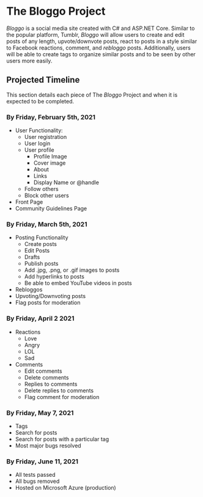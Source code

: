# The Bloggo Project
*Bloggo* is a social media site created with C# and ASP.NET Core.
Similar to the popular platform, Tumblr, *Bloggo* will allow users to create and edit posts of any length, upvote/downvote posts, react to posts in a style similar to Facebook reactions, comment, and *rebloggo* posts. Additionally, users will be able to create tags to organize similar posts and to be seen by other users more easily.

## Projected Timeline
This section details each piece of The *Bloggo* Project and when it is expected to be completed.

### By Friday, February 5th, 2021
+ User Functionality:
  + User registration
  + User login
  + User profile
    + Profile Image
    + Cover image
    + About
    + Links
    + Display Name or @handle
  + Follow others
  + Block other users
+ Front Page
+ Community Guidelines Page

### By Friday, March 5th, 2021
+ Posting Functionality
  + Create posts
  + Edit Posts
  + Drafts
  + Publish posts
  + Add .jpg, .png, or .gif images to posts
  + Add hyperlinks to posts
  + Be able to embed YouTube videos in posts
+ Rebloggos
+ Upvoting/Downvoting posts
+ Flag posts for moderation

### By Friday, April 2 2021
+ Reactions
  + Love
  + Angry
  + LOL
  + Sad
+ Comments
  + Edit comments
  + Delete comments
  + Replies to comments
  + Delete replies to comments
  + Flag comment for moderation

### By Friday, May 7, 2021
+ Tags
+ Search for posts
+ Search for posts with a particular tag
+ Most major bugs resolved

### By Friday, June 11, 2021
+ All tests passed
+ All bugs removed
+ Hosted on Microsoft Azure (production)






